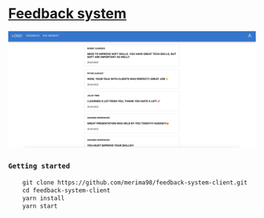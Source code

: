 # [Feedback system](http://feedback-system-client.vercel.app/)

![Screenshot](docs/images/screenshot.png)

### `Getting started`

```
    git clone https://github.com/merima98/feedback-system-client.git
    cd feedback-system-client
    yarn install
    yarn start
```
